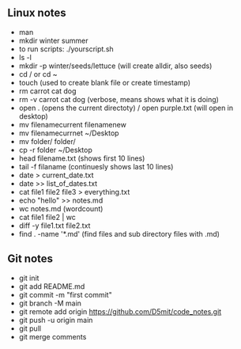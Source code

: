 

## Linux notes
- man
- mkdir winter summer
- to run scripts: ./yourscript.sh
- ls -l
- mkdir -p winter/seeds/lettuce (will create alldir, also seeds)
- cd / or cd ~
- touch (used to create blank file or create timestamp)
- rm carrot cat dog
- rm -v carrot cat dog (verbose, means shows what it is doing)
- open . (opens the current directoty) / open purple.txt (will open in desktop)
- mv filenamecurrent filenamenew
- mv filenamecurrnet ~/Desktop
- mv folder/ folder/
- cp -r folder ~/Desktop
- head filename.txt (shows first 10 lines)
- tail -f filaname (continuesly shows last 10 lines)
- date > current_date.txt 
- date >> list_of_dates.txt
- cat file1 file2 file3 > everything.txt
- echo "hello" >> notes.md
- wc notes.md (wordcount)
- cat file1 file2 | wc
- diff -y file1.txt file2.txt
- find . -name '*.md' (find files and sub directory files with .md) 

## Git notes 
- git init
- git add README.md
- git commit -m "first commit"
- git branch -M main
- git remote add origin https://github.com/D5mit/code_notes.git
- git push -u origin main
- git pull
- git merge comments 
